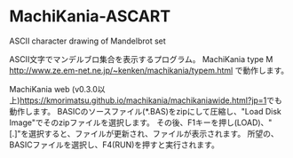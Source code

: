 # MachiKania-ASCART
ASCII character drawing of Mandelbrot set

ASCII文字でマンデルブロ集合を表示するプログラム。
MachiKania type M <http://www.ze.em-net.ne.jp/~kenken/machikania/typem.html> で動作します。

MachiKania web (v0.3.0以上)<https://kmorimatsu.github.io/machikania/machikaniawide.html?jp=1>でも動作します。
BASICのソースファイル(*.BAS)をzipにして圧縮し、"Load Disk Image"でそのzipファイルを選択します。
その後、F1キーを押し(LOAD)、"[.]"を選択すると、ファイルが更新され、ファイルが表示されます。
所望の、BASICファイルを選択し、F4(RUN)を押すと実行されます。
